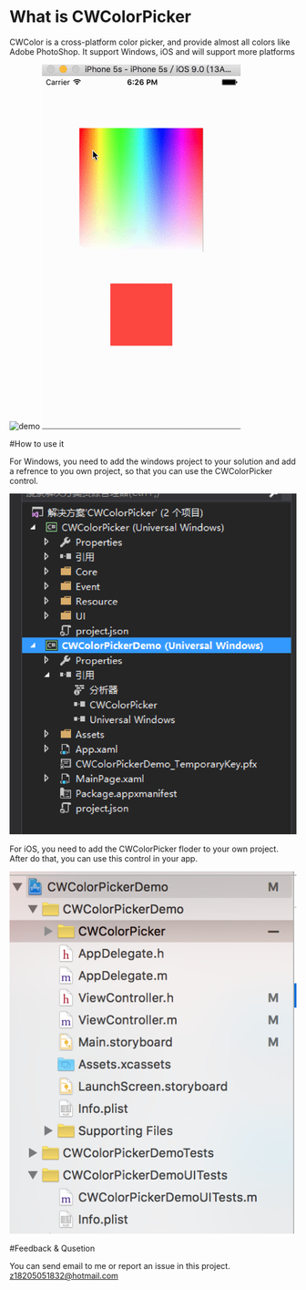 
# What is CWColorPicker

CWColor is a cross-platform color picker, and provide almost all colors like Adobe PhotoShop. It support Windows, iOS and will support more platforms

![demo](https://github.com/ChangweiZhang/CWColorPicker/blob/master/demo.gif)
![iOSDemo](https://github.com/ChangweiZhang/CWColorPicker/blob/master/iOS.gif)

#How to use it

For Windows, you need to add the windows project to your solution and add a refrence to you own project, so that you can use the CWColorPicker control.

![Windows](https://github.com/ChangweiZhang/CWColorPicker/blob/master/source/Windows%2010/snapshot.png)

For iOS, you need to add the CWColorPicker floder to your own project. After do that, you can use this control in your app.

![iOS](https://github.com/ChangweiZhang/CWColorPicker/blob/master/source/iOS/snapshot.png)

#Feedback & Qusetion

You can send email to me or report an issue in this project.
<br/><a href="mailto:z18205051832@hotmail.com">z18205051832@hotmail.com</a>
